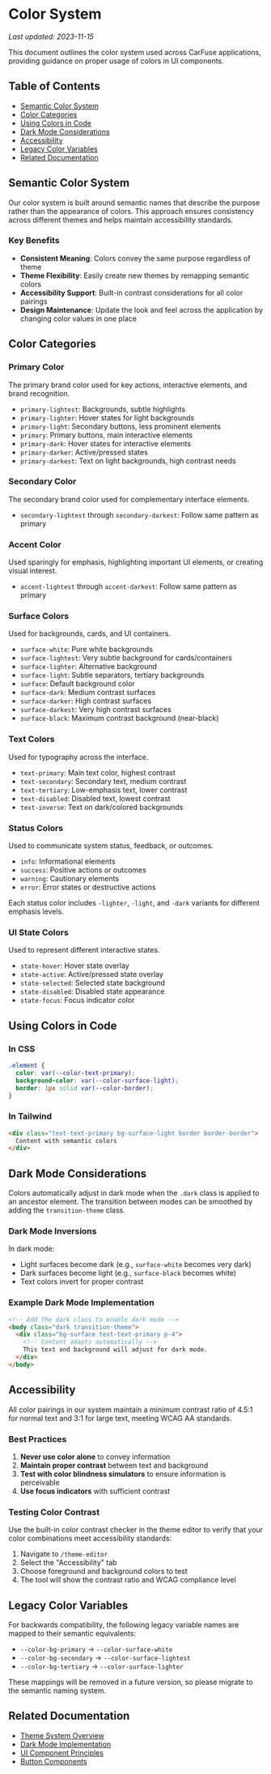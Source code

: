 # Color System

*Last updated: 2023-11-15*

This document outlines the color system used across CarFuse applications, providing guidance on proper usage of colors in UI components.

## Table of Contents
- [Semantic Color System](#semantic-color-system)
- [Color Categories](#color-categories)
- [Using Colors in Code](#using-colors-in-code)
- [Dark Mode Considerations](#dark-mode-considerations)
- [Accessibility](#accessibility)
- [Legacy Color Variables](#legacy-color-variables)
- [Related Documentation](#related-documentation)

## Semantic Color System

Our color system is built around semantic names that describe the purpose rather than the appearance of colors. This approach ensures consistency across different themes and helps maintain accessibility standards.

### Key Benefits

- **Consistent Meaning**: Colors convey the same purpose regardless of theme
- **Theme Flexibility**: Easily create new themes by remapping semantic colors
- **Accessibility Support**: Built-in contrast considerations for all color pairings
- **Design Maintenance**: Update the look and feel across the application by changing color values in one place

## Color Categories

### Primary Color

The primary brand color used for key actions, interactive elements, and brand recognition.

- `primary-lightest`: Backgrounds, subtle highlights
- `primary-lighter`: Hover states for light backgrounds
- `primary-light`: Secondary buttons, less prominent elements
- `primary`: Primary buttons, main interactive elements
- `primary-dark`: Hover states for interactive elements
- `primary-darker`: Active/pressed states
- `primary-darkest`: Text on light backgrounds, high contrast needs

### Secondary Color

The secondary brand color used for complementary interface elements.

- `secondary-lightest` through `secondary-darkest`: Follow same pattern as primary

### Accent Color

Used sparingly for emphasis, highlighting important UI elements, or creating visual interest.

- `accent-lightest` through `accent-darkest`: Follow same pattern as primary

### Surface Colors

Used for backgrounds, cards, and UI containers.

- `surface-white`: Pure white backgrounds
- `surface-lightest`: Very subtle background for cards/containers
- `surface-lighter`: Alternative background
- `surface-light`: Subtle separators, tertiary backgrounds
- `surface`: Default background color
- `surface-dark`: Medium contrast surfaces
- `surface-darker`: High contrast surfaces
- `surface-darkest`: Very high contrast surfaces
- `surface-black`: Maximum contrast background (near-black)

### Text Colors

Used for typography across the interface.

- `text-primary`: Main text color, highest contrast
- `text-secondary`: Secondary text, medium contrast
- `text-tertiary`: Low-emphasis text, lower contrast
- `text-disabled`: Disabled text, lowest contrast
- `text-inverse`: Text on dark/colored backgrounds

### Status Colors

Used to communicate system status, feedback, or outcomes.

- `info`: Informational elements
- `success`: Positive actions or outcomes
- `warning`: Cautionary elements
- `error`: Error states or destructive actions

Each status color includes `-lighter`, `-light`, and `-dark` variants for different emphasis levels.

### UI State Colors

Used to represent different interactive states.

- `state-hover`: Hover state overlay
- `state-active`: Active/pressed state overlay
- `state-selected`: Selected state background
- `state-disabled`: Disabled state appearance
- `state-focus`: Focus indicator color

## Using Colors in Code

### In CSS

```css
.element {
  color: var(--color-text-primary);
  background-color: var(--color-surface-light);
  border: 1px solid var(--color-border);
}
```

### In Tailwind

```html
<div class="text-text-primary bg-surface-light border border-border">
  Content with semantic colors
</div>
```

## Dark Mode Considerations

Colors automatically adjust in dark mode when the `.dark` class is applied to an ancestor element. The transition between modes can be smoothed by adding the `transition-theme` class.

### Dark Mode Inversions

In dark mode:
- Light surfaces become dark (e.g., `surface-white` becomes very dark)
- Dark surfaces become light (e.g., `surface-black` becomes white)
- Text colors invert for proper contrast

### Example Dark Mode Implementation

```html
<!-- Add the dark class to enable dark mode -->
<body class="dark transition-theme">
  <div class="bg-surface text-text-primary p-4">
    <!-- Content adapts automatically -->
    This text and background will adjust for dark mode.
  </div>
</body>
```

## Accessibility

All color pairings in our system maintain a minimum contrast ratio of 4.5:1 for normal text and 3:1 for large text, meeting WCAG AA standards.

### Best Practices

1. **Never use color alone** to convey information
2. **Maintain proper contrast** between text and background
3. **Test with color blindness simulators** to ensure information is perceivable
4. **Use focus indicators** with sufficient contrast

### Testing Color Contrast

Use the built-in color contrast checker in the theme editor to verify that your color combinations meet accessibility standards:

1. Navigate to `/theme-editor`
2. Select the "Accessibility" tab
3. Choose foreground and background colors to test
4. The tool will show the contrast ratio and WCAG compliance level

## Legacy Color Variables

For backwards compatibility, the following legacy variable names are mapped to their semantic equivalents:

- `--color-bg-primary` → `--color-surface-white`
- `--color-bg-secondary` → `--color-surface-lightest`
- `--color-bg-tertiary` → `--color-surface-lighter`

These mappings will be removed in a future version, so please migrate to the semantic naming system.

## Related Documentation

- [Theme System Overview](overview.md)
- [Dark Mode Implementation](dark-mode.md)
- [UI Component Principles](../ui/overview.md)
- [Button Components](../ui/buttons.md)
